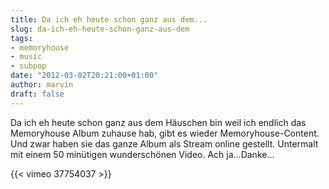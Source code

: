 ```yaml
---
title: Da ich eh heute schon ganz aus dem...
slug: da-ich-eh-heute-schon-ganz-aus-dem
tags:
- memoryhouse
- music
- subpop
date: "2012-03-02T20:21:00+01:00"
author: marvin
draft: false
---
```

Da ich eh heute schon ganz aus dem Häuschen bin weil ich endlich das
Memoryhouse Album zuhause hab, gibt es wieder Memoryhouse-Content. Und
zwar haben sie das ganze Album als Stream online gestellt. Untermalt mit
einem 50 minütigen wunderschönen Video. Ach ja...Danke...

{{< vimeo 37754037 >}}